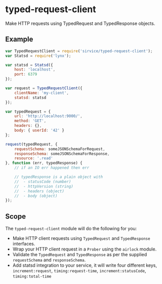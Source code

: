 # typed-request-client

Make HTTP requests using TypedRequest and TypedResponse objects.

## Example

```js
var TypedRequestClient = require('sirvice/typed-request-client');
var Statsd = require('lynx');

var statsd = Statsd({
    host: 'localhost',
    port: 6379
});

var request = TypedRequestClient({
    clientName: 'my-client',
    statsd: statsd
});

var typedRequest = {
    url: 'http://localhost:9000/',
    method: 'GET',
    headers: {},
    body: { userId: '42' }
};

request(typedRequest, {
    requestSchema: someJSONSchemaForRequest,
    responseSchema: someJSONSchemaForResponse,
    resource: '.read'
}, function (err, typedResponse) {
    // if an IO err happened then err

    // typedResponse is a plain object with
    //  - statusCode (number)
    //  - httpVersion (string)
    //  - headers (object)
    //  - body (object)
});
```

## Scope

The `typed-request-client` module will do the following for you:

 - Make HTTP client requests using `TypedRequest` and
    `TypedResponse` interfaces.
 - Wrap your HTTP client request in a `Prober` using the
    `airlock` module.
 - Validate the `TypedRequest` and `TypedResponse` as per the
    supplied `requestSchema` and `responseSchema`.
 - Add statsd integration to your service, it will write four
    different keys, `increment:request`, `timing:request-time`,
    `increment:statusCode`, `timing:total-time`
